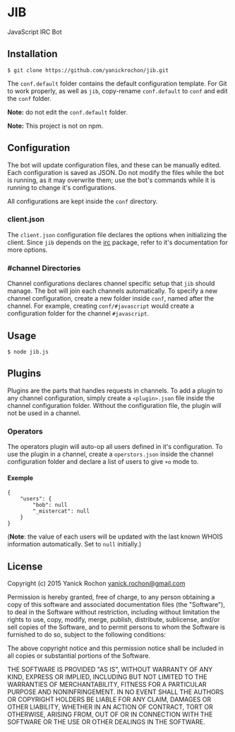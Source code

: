 # JIB

JavaScript IRC Bot


## Installation

```
$ git clone https://github.com/yanickrochon/jib.git
```

The `conf.default` folder contains the default configuration template. For Git to work properly, as well as `jib`, copy-rename `conf.default` to `conf` and edit the `conf` folder.

**Note:** do not edit the `conf.default` folder.

**Note:** This project is not on npm.


## Configuration

The bot will update configuration files, and these can be manually edited. Each configuration is saved as JSON. Do not modify the files while the bot is running, as it may overwrite them; use the bot's commands while it is running to change it's configurations.

All configurations are kept inside the `conf` directory.

### client.json

The `client.json` configuration file declares the options when initializing the client. Since `jib` depends on the [irc](https://github.com/martynsmith/node-irc) package, refer to it's documentation for more options.

### #channel Directories

Channel configurations declares channel specific setup that `jib` should manage. The bot will join each channels automatically. To specify a new channel configuration, create a new folder inside `conf`, named after the channel. For example, creating `conf/#javascript` would create a configuration folder for the channel `#javascript`.


## Usage

```
$ node jib.js
```


## Plugins

Plugins are the parts that handles requests in channels. To add a plugin to any channel configuration, simply create a `<plugin>.json` file inside the channel configuration folder. Without the configuration file, the plugin will not be used in a channel.


### Operators

The operators plugin will auto-op all users defined in it's configuration. To use the plugin in a channel, create a `operstors.json` inside the channel configuration folder and declare a list of users to give `+o` mode to.

#### Exemple

```
{
    "users": {
        "bob": null
        "_mistercat": null
    }
}
```

(**Note**: the value of each users will be updated with the last known WHOIS information automatically. Set to `null` initially.)


## License

Copyright (c) 2015 Yanick Rochon <yanick.rochon@gmail.com>

Permission is hereby granted, free of charge, to any person obtaining a copy of this software and associated documentation files (the "Software"), to deal in the Software without restriction, including without limitation the rights to use, copy, modify, merge, publish, distribute, sublicense, and/or sell copies of the Software, and to permit persons to whom the Software is furnished to do so, subject to the following conditions:

The above copyright notice and this permission notice shall be included in all copies or substantial portions of the Software.

THE SOFTWARE IS PROVIDED "AS IS", WITHOUT WARRANTY OF ANY KIND, EXPRESS OR IMPLIED, INCLUDING BUT NOT LIMITED TO THE WARRANTIES OF MERCHANTABILITY, FITNESS FOR A PARTICULAR PURPOSE AND NONINFRINGEMENT. IN NO EVENT SHALL THE AUTHORS OR COPYRIGHT HOLDERS BE LIABLE FOR ANY CLAIM, DAMAGES OR OTHER LIABILITY, WHETHER IN AN ACTION OF CONTRACT, TORT OR OTHERWISE, ARISING FROM, OUT OF OR IN CONNECTION WITH THE SOFTWARE OR THE USE OR OTHER DEALINGS IN THE SOFTWARE.